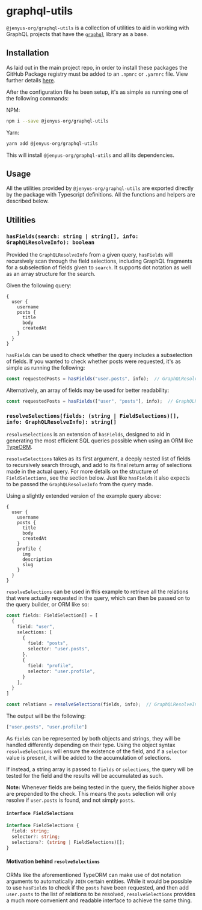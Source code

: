 # graphql-utils

`@jenyus-org/graphql-utils` is a collection of utilities to aid in working with GraphQL projects that have the [`graphql`](https://github.com/graphql/graphql-js) library as a base.

## Installation

As laid out in the main project repo, in order to install these packages the GitHub Package registry must be added to an `.npmrc` or `.yarnrc` file. View further details [here](../README.md).

After the configuration file hs been setup, it's as simple as running one of the following commands:

NPM:

```bash
npm i --save @jenyus-org/graphql-utils
```

Yarn:

```bash
yarn add @jenyus-org/graphql-utils
```

This will install `@jenyus-org/graphql-utils` and all its dependencies.

## Usage

All the utilities provided by `@jenyus-org/graphql-utils` are exported directly by the package with Typescript definitions. All the functions and helpers are described below.

## Utilities

### `hasFields(search: string | string[], info: GraphQLResolveInfo): boolean`

Provided the `GraphQLResolveInfo` from a given query, `hasFields` will recursively scan through the field selections, including GraphQL fragments for a subselection of fields given to `search`. It supports dot notation as well as an array structure for the search.

Given the following query:

```gql
{
  user {
    username
    posts {
      title
      body
      createdAt
    }
  }
}
```

`hasFields` can be used to check whether the query includes a subselection of fields. If you wanted to check whether posts were requested, it's as simple as running the following:

```ts
const requestedPosts = hasFields("user.posts", info);  // GraphQLResolveInfo provided by resolver function args
```

Alternatively, an array of fields may be used for better readability:

```ts
const requestedPosts = hasFields(["user", "posts"], info);  // GraphQLResolveInfo provided by resolver function args
```

### `resolveSelections(fields: (string | FieldSelections)[], info: GraphQLResolveInfo): string[]`

`resolveSelections` is an extension of `hasFields`, designed to aid in generating the most efficient SQL queries possible when using an ORM like [TypeORM](https://typeorm.io/).

`resolveSelections` takes as its first argument, a deeply nested list of fields to recursively search through, and add to its final return array of selections made in the actual query. For more details on the structure of `FieldSelections`, see the section below. Just like `hasFields` it also expects to be passed the `GraphQLResolveInfo` from the query made.

Using a slightly extended version of the example query above:

```gql
{
  user {
    username
    posts {
      title
      body
      createdAt
    }
    profile {
      img
      description
      slug
    }
  }
}
```

`resolveSelections` can be used in this example to retrieve all the relations that were actually requested in the query, which can then be passed on to the query builder, or ORM like so:

```ts
const fields: FieldSelection[] = [
  {
    field: "user",
    selections: [
      {
        field: "posts",
        selector: "user.posts",
      },
      {
        field: "profile",
        selector: "user.profile",
      }
    ],
  }
]

const relations = resolveSelections(fields, info);  // GraphQLResolveInfo provided by resolver function args
```

The output will be the following:

```ts
["user.posts", "user.profile"]
```

As `fields` can be represented by both objects and strings, they will be handled differently depending on their type. Using the object syntax `resolveSelections` will ensure the existence of the field, and if a `selector` value is present, it will be added to the accumulation of selections.

If instead, a string array is passed to `fields` or `selections`, the query will be tested for the field and the results will be accumulated as such.

**Note:** Whenever fields are being tested in the query, the fields higher above are prepended to the check. This means the `posts` selection will only resolve if `user.posts` is found, and not simply `posts`.

#### `interface FieldSelections`

```ts
interface FieldSelections {
  field: string;
  selector?: string;
  selections?: (string | FieldSelections)[];
}
```

#### Motivation behind `resolveSelections`

ORMs like the aforementioned TypeORM can make use of dot notation arguments to automatically `JOIN` certain entities. While it would be possible to use `hasFields` to check if the `posts` have been requested, and then add `user.posts` to the list of relations to be resolved, `resolveSelections` provides a much more convenient and readable interface to achieve the same thing.
